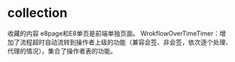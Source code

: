 # collection
收藏的内容
e8page和E8单页是前端单独页面。
WrokflowOverTimeTimer：增加了流程超时自动流转到操作者上级的功能（兼容会签、非会签，依次逐个处理、代理的情况）。集合了操作者表的功能。



